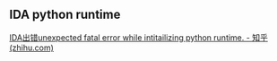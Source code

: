 ## IDA python runtime
[IDA出错unexpected fatal error while intitailizing python runtime. - 知乎 (zhihu.com)](https://zhuanlan.zhihu.com/p/434575474)

